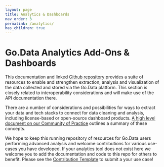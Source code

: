 ```yaml
---
layout: page
title: Analytics & Dashboards
nav_order: 3
permalink: /analytics/
has_children: true
---
```


# Go.Data Analytics Add-Ons & Dashboards
This documentation and linked [Github repository](https://github.com/WorldHealthOrganization/godata/tree/master/analytics) provides a suite of resources to enable and strengthen 
extraction, analysis and visualization of the data collected and stored via the Go.Data platform. This section is closely related to interoperability considerations and will make use of the API documentation there.

There are a number of considerations and possibilities for ways to extract your data and tech stacks to connect for data cleaning and analysis, including license-based or open-source dashboard products. [A high level document on our Community of Practice](https://sprcdn-assets.sprinklr.com/1652/a3450c7b-9a34-4fb1-a8d9-a07e02dc62af-2003567573.pdf) outlines a summary of these concepts.

We hope to keep this running repository of resources for Go.Data users performing advanced analysis and welcome contributions for various use-cases you have developed. If your analytics tool does not exist here we welcome you to add the documentation and code to this repo for others to benefit. Please see the [Contribution Template](https://github.com/WorldHealthOrganization/godata/blob/master/docs/contribute/contribution-template.md) to submit a your use case!
